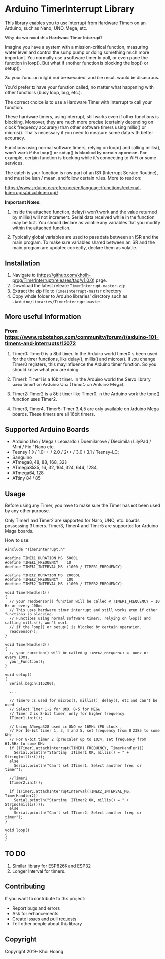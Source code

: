 # Arduino TimerInterrupt Library

This library enables you to use Interrupt from Hardware Timers on an Arduino, such as Nano, UNO, Mega, etc.

Why do we need this Hardware Timer Interrupt?

Imagine you have a system with a mission-critical function, measuring water level and control the sump pump or doing something much more important.
You normally use a software timer to poll, or even place the function in loop(). But what if another function is blocking the loop() or setup().

So your function might not be executed, and the result would be disastrous.

You'd prefer to have your function called, no matter what happening with other functions (busy loop, bug, etc.).

The correct choice is to use a Hardware Timer with Interrupt to call your function.

These hardware timers, using interrupt, still works even if other functions is blocking. Moreover, they are much more precise (certainly depending on clock frequency accurary) than other software timers using millis() or micros(). That's necessary if you need to measure some data with better accuracy.

Functions using normal software timers, relying on loop() and calling millis(), won't work if the loop() or setup() is blocked by certain operation. For example, certain function is blocking while it's connecting to WiFi or some services.

The catch is your function is now part of an ISR (Interrupt Service Routine), and must be lean / mean, and follow certain rules. More to read on:

https://www.arduino.cc/reference/en/language/functions/external-interrupts/attachinterrupt/

**Important Notes:**
1. Inside the attached function, delay() won’t work and the value returned by millis() will not increment. Serial data received while in the function may be lost. You should declare as volatile any variables that you modify within the attached function.

2. Typically global variables are used to pass data between an ISR and the main program. To make sure variables shared between an ISR and the main program are updated correctly, declare them as volatile.

## Installation
1. Navigate to (https://github.com/khoih-prog/TimerInterrupt/releases/tag/v1.0.0) page.
2. Download the latest release `TimerInterrupt-master.zip`.
3. Extract the zip file to `TimerInterrupt-master` directory 
4. Copy whole folder to Arduino libraries' directory such as `.Arduino/libraries/TimerInterrupt-master`.

## More useful Information

### From https://www.robotshop.com/community/forum/t/arduino-101-timers-and-interrupts/13072

1. Timer0:
Timer0 is a 8bit timer.
In the Arduino world timer0 is been used for the timer functions, like delay(), millis() and micros(). If you change Timer0 registers, this may influence the Arduino timer function. So you should know what you are doing.

2. Timer1:
Timer1 is a 16bit timer.
In the Arduino world the Servo library uses timer1 on Arduino Uno (Timer5 on Arduino Mega).

3. Timer2:
Timer2 is a 8bit timer like Timer0.
In the Arduino work the tone() function uses Timer2.

4. Timer3, Timer4, Timer5:
Timer 3,4,5 are only available on Arduino Mega boards. These timers are all 16bit timers.

## Supported Arduino Boards
- Arduino Uno / Mega / Leonardo / Duemilanove / Diecimila / LilyPad / Mini / Fio / Nano etc.
- Teensy 1.0 / 1.0++ / 2.0 / 2++ / 3.0 / 3.1 / Teensy-LC;
- Sanguino
- ATmega8, 48, 88, 168, 328
- ATmega8535, 16, 32, 164, 324, 644, 1284,
- ATmega64, 128
- ATtiny 84 / 85

## Usage

Before using any Timer, you have to make sure the Timer has not been used by any other purpose.

Only Timer1 and Timer2 are supported for Nano, UNO, etc. boards possessing 3 timers.
Timer3, Timer4 and Timer5 are supported for Arduino Maga boards.

How to use:

```
#include "TimerInterrupt.h"

#define TIMER1_DURATION_MS  5000L
#define TIMER1_FREQUENCY    10
#define TIMER1_INTERVAL_MS  (1000 / TIMER1_FREQUENCY)

#define TIMER2_DURATION_MS  20000L
#define TIMER2_FREQUENCY    100
#define TIMER2_INTERVAL_MS  (1000 / TIMER2_FREQUENCY)

void TimerHandler1()
{
  // your readSensor() function will be called @ TIMER1_FREQUENCY = 10 Hz or every 100ms
  // This uses hardware timer interrupt and still works even if other functions is blocking.
  // Functions using normal software timers, relying on loop() and calling millis(), won't work
  // if the loop() or setup() is blocked by certain operation.
  readSensor();
}

void TimerHandler2()
{
  // your_Function() will be called @ TIMER2_FREQUENCY = 100Hz or every 10ms.
  your_Function();
}

void setup()
{
  Serial.begin(115200);
  
  ...
  
  // Timer0 is used for micros(), millis(), delay(), etc and can't be used
  // Select Timer 1-2 for UNO, 0-5 for MEGA
  // Timer 2 is 8-bit timer, only for higher frequency  
  ITimer1.init();
   
  // Using ATmega328 used in UNO => 16MHz CPU clock , 
  // For 16-bit timer 1, 3, 4 and 5, set frequency from 0.2385 to some KHz
  // For 8-bit timer 2 (prescaler up to 1024, set frequency from 61.5Hz to some KHz
  if (ITimer1.attachInterrupt(TIMER1_FREQUENCY, TimerHandler1))
    Serial.println("Starting  ITimer1 OK, millis() = " + String(millis()));
  else
    Serial.println("Can't set ITimer1. Select another freq. or timer");
    
  //Timer2
  ITimer2.init();
      
  if (ITimer2.attachInterruptInterval(TIMER2_INTERVAL_MS, TimerHandler2))
    Serial.println("Starting  ITimer2 OK, millis() = " + String(millis()));
  else
    Serial.println("Can't set ITimer2. Select another freq. or timer");    
}

void loop()
{
}

```
## TO DO

1. Similar library for ESP8266 and ESP32
2. Longer Interval for timers.

## Contributing
If you want to contribute to this project:
- Report bugs and errors
- Ask for enhancements
- Create issues and pull requests
- Tell other people about this library

## Copyright
Copyright 2019- Khoi Hoang
